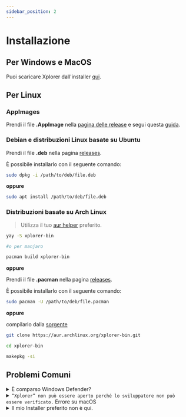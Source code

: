 ```yaml
---
sidebar_position: 2
---
```


# Installazione

## Per Windows e MacOS

Puoi scaricare Xplorer dall'installer [qui](https://github.com/kimlimjustin/xplorer/releases).

## Per Linux

### AppImages

Prendi il file **.AppImage** nella [pagina delle release](https://github.com/kimlimjustin/xplorer/releases) e segui questa [guida](https://docs.appimage.org/introduction/quickstart.html#how-to-run-an-appimage).

### Debian e distribuzioni Linux basate su Ubuntu

Prendi il file **.deb** nella pagina [releases](https://github.com/kimlimjustin/xplorer/releases).

È possibile installarlo con il seguente comando:

```bash
sudo dpkg -i /path/to/deb/file.deb
```

**oppure**

```bash
sudo apt install /path/to/deb/file.deb
```

### Distribuzioni basate su Arch Linux

> Utilizza il tuo [aur helper](https://wiki.archlinux.org/title/AUR_helpers) preferito.

```bash
yay -S xplorer-bin

#o per manjaro

pacman build xplorer-bin
```

**oppure**

Prendi il file **.pacman** nella pagina [releases](https://github.com/kimlimjustin/xplorer/releases).

È possibile installarlo con il seguente comando:

```bash
sudo pacman -U /path/to/deb/file.pacman
```

**oppure**

compilarlo dalla [sorgente](https://aur.archlinux.org/xplorer-bin.git)

```bash
git clone https://aur.archlinux.org/xplorer-bin.git

cd xplorer-bin

makepkg -si
```

## Problemi Comuni

<details>
<summary>
È comparso Windows Defender?
</summary>

Questo in realtà non è un errore, è una scelta di design da parte di Microsoft per proteggere quelli di noi che non sono tech-savvy (es. potenzialmente i tuoi amici) da un virus. Non devi preoccuparti della sicurezza di Xplorer in questo caso poiché è [open source](https://github.com/kimlimjustin/xplorer) e puoi ispezionare il codice o persino costruire la tua versione!

Per gestire questo problema, è sufficiente fare clic sul pulsante `Maggiori informazioni`, quindi, basta fare clic su Esegui comunque.

1. ![Passo 1](/img/docs/windows-defender-1.webp)
2. ![Passo 2](/img/docs/windows-defender-2.webp)

:::note Riferimenti

Adottato da [Stack Overflow](https://stackoverflow.com/questions/65488839/how-can-i-avoid-windows-protected-your-pc-problem-when-my-friends-try-to-use-m).

:::

</details> <details>
<summary>
<code>“Xplorer” non può essere aperto perché lo sviluppatore non può essere verificato.</code> Errore su macOS
</summary>

Si prega di consultare [i documenti ufficiali](https://support.apple.com/guide/mac-help/open-a-mac-app-from-an-unidentified-developer-mh40616/mac) di Apple.

</details> <details>
<summary>
Il mio Installer preferito non è qui.
</summary>

Si prega di segnalare il problema [qui](https://github.com/kimlimjustin/xplorer/issues/new/choose).

</details>

